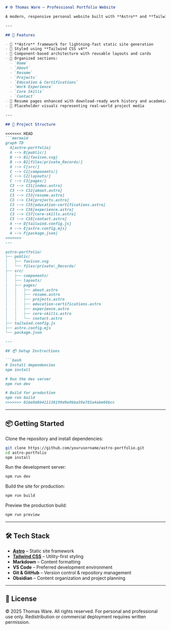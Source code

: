 ````markdown
# 🌐 Thomas Ware – Professional Portfolio Website

A modern, responsive personal website built with **Astro** and **Tailwind CSS**, designed to showcase work in **animatronics**, **automation**, **embedded systems**, and **fabrication**. The project emphasizes modular architecture, accessibility, and clean UI/UX principles suitable for a professional portfolio.

---

## 🚀 Features

- 🔧 **Astro** framework for lightning-fast static site generation
- 🎨 Styled using **Tailwind CSS v4**
- 🧩 Component-based architecture with reusable layouts and cards
- 📂 Organized sections:
  - `Home`
  - `About`
  - `Resume`
  - `Projects`
  - `Education & Certifications`
  - `Work Experience`
  - `Core Skills`
  - `Contact`
- 📄 Resume pages enhanced with download-ready work history and academic records
- 📸 Placeholder visuals representing real-world project media

---

## 📁 Project Structure

<<<<<<< HEAD
```mermaid
graph TD
  A[astro-portfolio]
  A --> B[public/]
  B --> B1[favicon.svg]
  B --> B2[files/private_Records/]
  A --> C[src/]
  C --> C1[components/]
  C --> C2[layouts/]
  C --> C3[pages/]
  C3 --> C31[index.astro]
  C3 --> C32[about.astro]
  C3 --> C33[resume.astro]
  C3 --> C34[projects.astro]
  C3 --> C35[education-certifications.astro]
  C3 --> C36[experience.astro]
  C3 --> C37[core-skills.astro]
  C3 --> C38[contact.astro]
  A --> D[tailwind.config.js]
  A --> E[astro.config.mjs]
  A --> F[package.json]
=======
---

astro-portfolio/
├── public/
│   ├── favicon.svg
│   └── files/private\_Records/
├── src/
│   ├── components/
│   ├── layouts/
│   ├── pages/
│   │   ├── about.astro
│   │   ├── resume.astro
│   │   ├── projects.astro
│   │   ├── education-certifications.astro
│   │   ├── experience.astro
│   │   ├── core-skills.astro
│   │   └── contact.astro
├── tailwind.config.js
├── astro.config.mjs
└── package.json

---

## 📦 Setup Instructions

```bash
# Install dependencies
npm install

# Run the dev server
npm run dev

# Build for production
npm run build
>>>>>>> 01be8d6b421136199d9e9bba38e783a4abe60bcc
````

---

## 📦 Getting Started

Clone the repository and install dependencies:

```bash
git clone https://github.com/yourusername/astro-portfolio.git
cd astro-portfolio
npm install
```

Run the development server:

```bash
npm run dev
```

Build the site for production:

```bash
npm run build
```

Preview the production build:

```bash
npm run preview
```

---

## 🛠 Tech Stack

* **[Astro](https://astro.build/)** – Static site framework
* **[Tailwind CSS](https://tailwindcss.com/)** – Utility-first styling
* **Markdown** – Content formatting
* **VS Code** – Preferred development environment
* **Git & GitHub** – Version control & repository management
* **Obsidian** – Content organization and project planning

---

## 📄 License

© 2025 Thomas Ware. All rights reserved.
For personal and professional use only. Redistribution or commercial deployment requires written permission.

```
```
